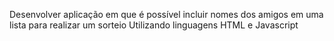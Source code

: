 Desenvolver aplicação em que é possível incluir nomes dos amigos em uma lista para realizar um sorteio
Utilizando linguagens HTML e Javascript
